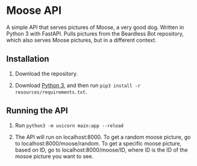 # Moose API

A simple API that serves pictures of Moose, a very good dog.
Written in Python 3 with FastAPI.
Pulls pictures from the Beardless Bot repository, which also
serves Moose pictures, but in a different context.

## Installation

1. Download the repository.

2. Download [Python 3](https://python.org/downloads), and then
run `pip3 install -r resources/requirements.txt`.

## Running the API

1. Run `python3 -m uvicorn main:app --reload`

2. The API will run on localhost:8000. To get a random moose picture,
go to localhost:8000/moose/random. To get a specific moose picture,
based on ID, go to localhost:8000/moose/ID, where ID is the ID of the
mosoe picture you want to see.